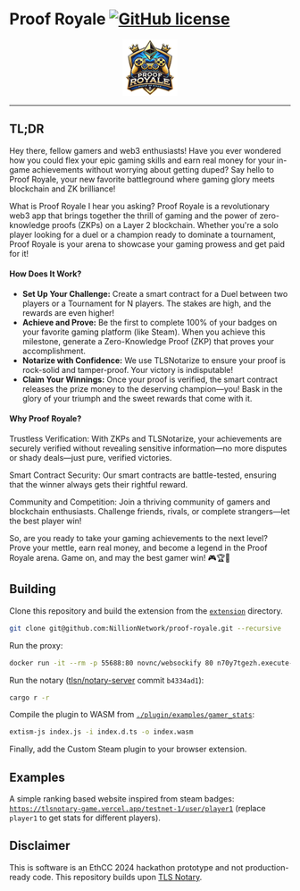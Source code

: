 # Proof Royale [![GitHub license](https://img.shields.io/badge/license-MIT-blue.svg)](https://github.com/NillionNetwork/proof-royale/blob/main/LICENSE)

<p align="center"><img width="20%" src="https://github.com/NillionNetwork/proof-royale/blob/main/proof-royale.png" alt="Proof Royale logo" /></p>

--------------------------------------------------------------------------------

## TL;DR
Hey there, fellow gamers and web3 enthusiasts! Have you ever wondered how you could flex your epic gaming skills and earn real money for your in-game achievements without worrying about getting duped? Say hello to Proof Royale, your new favorite battleground where gaming glory meets blockchain and ZK brilliance!

What is Proof Royale I hear you asking? Proof Royale is a revolutionary web3 app that brings together the thrill of gaming and the power of zero-knowledge proofs (ZKPs) on a Layer 2 blockchain. Whether you're a solo player looking for a duel or a champion ready to dominate a tournament, Proof Royale is your arena to showcase your gaming prowess and get paid for it!

#### How Does It Work?
* **Set Up Your Challenge:** Create a smart contract for a Duel between two players or a Tournament for N players. The stakes are high, and the rewards are even higher!
* **Achieve and Prove:** Be the first to complete 100% of your badges on your favorite gaming platform (like Steam). When you achieve this milestone, generate a Zero-Knowledge Proof (ZKP) that proves your accomplishment.
* **Notarize with Confidence:** We use TLSNotarize to ensure your proof is rock-solid and tamper-proof. Your victory is indisputable!
* **Claim Your Winnings:** Once your proof is verified, the smart contract releases the prize money to the deserving champion—you! Bask in the glory of your triumph and the sweet rewards that come with it.

####  Why Proof Royale?
Trustless Verification: With ZKPs and TLSNotarize, your achievements are securely verified without revealing sensitive information—no more disputes or shady deals—just pure, verified victories.

Smart Contract Security: Our smart contracts are battle-tested, ensuring that the winner always gets their rightful reward.

Community and Competition: Join a thriving community of gamers and blockchain enthusiasts. Challenge friends, rivals, or complete strangers—let the best player win!

So, are you ready to take your gaming achievements to the next level? Prove your mettle, earn real money, and become a legend in the Proof Royale arena. Game on, and may the best gamer win! 🎮🏆🚀

## Building

Clone this repository and build the extension from the [`extension`](./extension) directory.
```bash
git clone git@github.com:NillionNetwork/proof-royale.git --recursive
```

Run the proxy:
```bash
docker run -it --rm -p 55688:80 novnc/websockify 80 n70y7tgezh.execute-api.eu-west-1.amazonaws.com:443
```

Run the notary ([tlsn/notary-server](https://github.com/tlsnotary/tlsn) commit `b4334ad1`):
```bash
cargo r -r
```

Compile the plugin to WASM from [`./plugin/examples/gamer_stats`](./plugin/examples/gamer_stats):
```bash
extism-js index.js -i index.d.ts -o index.wasm
```

Finally, add the Custom Steam plugin to your browser extension.


## Examples

A simple ranking based website inspired from steam badges: [`https://tlsnotary-game.vercel.app/testnet-1/user/player1`](https://tlsnotary-game.vercel.app/testnet-1/user/player1) (replace `player1` to get stats for different players).

## Disclaimer
This is software is an EthCC 2024 hackathon prototype and not production-ready code.
This repository builds upon [TLS Notary](https://tlsnotary.org/).
